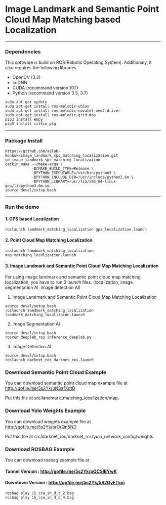 # Image Landmark and Semantic Point Cloud Map Matching based Localization

---------------------------------------------------------------------

### Dependencies

This software is build on ROS(Robotic Operating System).
Additionaly, it also requires the following libraries.
 - OpenCV (3.2)
 - cuDNN
 - CUDA (recommand version 10.1)
 - Python (recommand version 3.5, 3.7)

```
sudo apt-get update
sudo apt-get install ros-melodic-ublox
sudo apt-get install ros-melodic-novatel-oem7-driver
sudo apt-get install ros-melodic-grid-map
pip3 install empy
pip3 install catkin_pkg
```
---------------------------------------------------------------------
### Package Install
```
https://github.com/ailab-konkuk/image_landmark_spc_matching_localization.git
cd image_landmark_spc_matching_localization
catkin_make --cmake-args \
            -DCMAKE_BUILD_TYPE=Release \
            -DPYTHON_EXECUTABLE=/usr/bin/python3 \
            -DPYTHON_INCLUDE_DIR=/usr/include/python3.6m \
            -DPYTHON_LIBRARY=/usr/lib/x86_64-linux-gnu/libpython3.6m.so
source devel/setup.bash
```
---------------------------------------------------------------------
### Run the demo
#### 1. GPS based Localization
```
roslaunch landmark_matching_localization gps_localization.launch 
```
#### 2. Point Cloud Map Matching Localization
```
roslaunch landmark_matching_localization map_matching_localization.launch 
```
#### 3. Image Landmark and Semantic Point Cloud Map Matching Localization
For using image landmark and semantic point cloud map matching localization, you have to run 3 launch files.
(localization, image segmentation AI, image detection AI)

1. Image Landmark and Semantic Point Cloud Map Matching Localization
```
source devel/setup.bash
roslaunch landmark_matching_localization landmark_matching_localizaion.launch 
```
2. Image Segmentation AI
```
source devel/setup.bash
rosrun deeplab_ros inference_deeplab.py
```
3. Image Detection AI
```
source devel/setup.bash
roslaunch darknet_ros darknet_ros.launch
```

### Download Semantic Point Cloud Example

You can download semantic point cloud map example file at http://gofile.me/5s2Yk/uN3afXdtD

Put this file at src/landmark_matching_localization/map.

### Download Yolo Weights Example

You can download weights example file at http://gofile.me/5s2Yk/orOrQn5ND

Put this file at src/darknet_ros/darknet_ros/yolo_network_config/weights.

### Download ROSBAG Example

You can download rosbag example file at

#### Tunnel Version : http://gofile.me/5s2Yk/pQCSIBYwK
#### Downtown Version : http://gofile.me/5s2Yk/5S2GyFTkm

```
rosbag play 15_ccw_in_d_c_2.bag
rosbag play 15_ccw_in_d_c_4.bag
```

